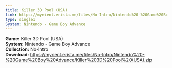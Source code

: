 ```yaml
---
title: Killer 3D Pool (USA)
link: https://myrient.erista.me/files/No-Intro/Nintendo%20-%20Game%20Boy%20Advance/Killer%203D%20Pool%20(USA).zip
type: single1
System: Nintendo - Game Boy Advance
---
```

<b>Game:</b> Killer 3D Pool (USA)<br>
<b>System:</b> Nintendo - Game Boy Advance<br>
<b>Collection:</b> No-Intro<br>
<b>Download:</b> https://myrient.erista.me/files/No-Intro/Nintendo%20-%20Game%20Boy%20Advance/Killer%203D%20Pool%20(USA).zip